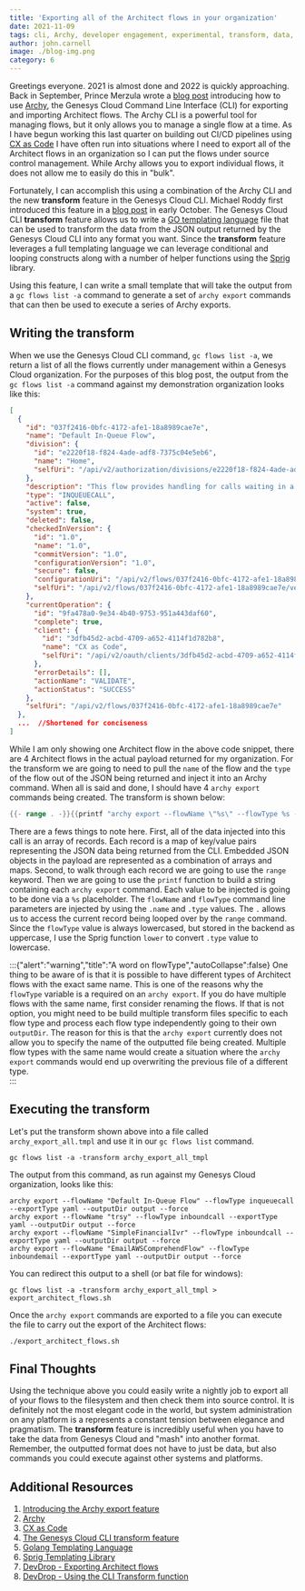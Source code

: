 ```yaml
---
title: 'Exporting all of the Architect flows in your organization'
date: 2021-11-09
tags: cli, Archy, developer engagement, experimental, transform, data, go, templates
author: john.carnell
image: ./blog-img.png
category: 6
---
```


Greetings everyone. 2021 is almost done and 2022 is quickly approaching. Back in September, Prince Merzula wrote a [blog post](/blog/2021-09-15-archy-export-feature/) introducing how to use [Archy](/devapps/archy/), the Genesys Cloud Command Line Interface (CLI) for exporting and importing Architect flows. The Archy CLI is a powerful tool for managing flows, but it only allows you to manage a single flow at a time. As I have begun working this last quarter on building out CI/CD pipelines using [CX as Code](/api/rest/CX-as-Code/) I have often run into situations where I need to export all of the Architect flows in an organization so I can put the flows under source control management. While Archy allows you to export individual flows, it does not allow me to easily do this in "bulk".

Fortunately, I can accomplish this using a combination of the Archy CLI and the new **transform** feature in the Genesys Cloud CLI. Michael Roddy first introduced this feature in a [blog post](/blog/2021-10-01-experimental-feature-transform-data/) in early October. The Genesys Cloud CLI **transform** feature allows us to write a [GO templating language](https://pkg.go.dev/text/template) file that can be used to transform the data from the JSON output returned by the Genesys Cloud CLI into any format you want. Since the **transform** feature leverages a full templating language we can leverage conditional and looping constructs along with a number of helper functions using the [Sprig](http://masterminds.github.io/sprig/) library.

Using this feature, I can write a small template that will take the output from a `gc flows list -a` command to generate a set of `archy export` commands that can then be used to execute a series of Archy exports.

## Writing the transform

When we use the Genesys Cloud CLI command, `gc flows list -a`, we return a list of all the flows currently under management within a Genesys Cloud organization. For the purposes of this blog post, the output from the `gc flows list -a` command against my demonstration organization looks like this:

```json
[
  {
    "id": "037f2416-0bfc-4172-afe1-18a8989cae7e",
    "name": "Default In-Queue Flow",
    "division": {
      "id": "e2220f18-f824-4ade-adf8-7375c04e5eb6",
      "name": "Home",
      "selfUri": "/api/v2/authorization/divisions/e2220f18-f824-4ade-adf8-7375c04e5eb6"
    },
    "description": "This flow provides handling for calls waiting in a queue.",
    "type": "INQUEUECALL",
    "active": false,
    "system": true,
    "deleted": false,
    "checkedInVersion": {
      "id": "1.0",
      "name": "1.0",
      "commitVersion": "1.0",
      "configurationVersion": "1.0",
      "secure": false,
      "configurationUri": "/api/v2/flows/037f2416-0bfc-4172-afe1-18a8989cae7e/versions/1.0/configuration",
      "selfUri": "/api/v2/flows/037f2416-0bfc-4172-afe1-18a8989cae7e/versions/1.0"
    },
    "currentOperation": {
      "id": "9fa478a0-9e34-4b40-9753-951a443daf60",
      "complete": true,
      "client": {
        "id": "3dfb45d2-acbd-4709-a652-4114f1d782b8",
        "name": "CX as Code",
        "selfUri": "/api/v2/oauth/clients/3dfb45d2-acbd-4709-a652-4114f1d782b8"
      },
      "errorDetails": [],
      "actionName": "VALIDATE",
      "actionStatus": "SUCCESS"
    },
    "selfUri": "/api/v2/flows/037f2416-0bfc-4172-afe1-18a8989cae7e"
  },
  ...  //Shortened for conciseness
]
```

While I am only showing one Architect flow in the above code snippet, there are 4 Architect flows in the actual payload returned for my organization. For the transform we are going to need to pull the `name` of the flow and the `type` of the flow out of the JSON being returned and inject it into an Archy command. When all is said and done, I should have 4 `archy export` commands being created. The transform is shown below:

```go
{{- range . -}}{{printf "archy export --flowName \"%s\" --flowType %s --exportType yaml --outputDir output --force\n" .name (lower .type)}}{{end}}
```

There are a fews things to note here. First, all of the data injected into this call is an array of records. Each record is a map of key/value pairs representing the JSON data being returned from the CLI. Embedded JSON objects in the payload are represented as a combination of arrays and maps. Second, to walk through each record we are going to use the `range` keyword. Then we are going to use the `printf` function to build a string containing each `archy export` command. Each value to be injected is going to be done via a `%s` placeholder.  The `flowName` and `flowType` command line parameters are injected by using the `.name` and `.type` values. The `.` allows us to access the current record being looped over by the `range` command. Since the `flowType` value is always lowercased, but stored in the backend as uppercase, I use the Sprig function `lower` to convert `.type` value to lowercase.

:::{"alert":"warning","title":"A word on flowType","autoCollapse":false}
One thing to be aware of is that it is possible to have different types of Architect flows with the exact same name. This is one of the reasons why the `flowType` variable is a required on an `archy export`. If you do have multiple flows with the same name, first consider renaming the flows. If that is not option, you might need to be build multiple transform files specific to each flow type and process each flow type independently going to their own `outputDir`. The reason for this is that the `archy export` currently does not allow you to specify the name of the outputted file being created. Multiple flow types with the same name would create a situation where the `archy export` commands would end up overwriting the previous file of a different type.  
:::

## Executing the transform

Let's put the transform shown above into a file called `archy_export_all.tmpl` and use it in our `gc flows list` command.

`gc flows list -a -transform archy_export_all_tmpl`

The output from this command, as run against my Genesys Cloud organization, looks like this:

```shell
archy export --flowName "Default In-Queue Flow" --flowType inqueuecall --exportType yaml --outputDir output --force
archy export --flowName "trsy" --flowType inboundcall --exportType yaml --outputDir output --force
archy export --flowName "SimpleFinancialIvr" --flowType inboundcall --exportType yaml --outputDir output --force
archy export --flowName "EmailAWSComprehendFlow" --flowType inboundemail --exportType yaml --outputDir output --force
```

You can redirect this output to a shell (or bat file for windows):

`gc flows list -a -transform archy_export_all_tmpl > export_architect_flows.sh`

Once the `archy export` commands are exported to a file you can execute the file to carry out the export of the Architect flows:

`./export_architect_flows.sh`

## Final Thoughts

Using the technique above you could easily write a nightly job to export all of your flows to the filesystem and then check them into source control. It is definitely not the most elegant code in the world, but system administration on any platform is a represents a constant tension between elegance and pragmatism. The **transform** feature is incredibly useful when you have to take the data from Genesys Cloud and "mash" into another format. Remember, the outputted format does not have to just be data, but also commands you could execute against other systems and platforms. 

## Additional Resources

1. [Introducing the Archy export feature](/blog/2021-09-15-archy-export-feature/)
2. [Archy](/devapps/archy/)
2. [CX as Code](/api/rest/CX-as-Code/)
3. [The Genesys Cloud CLI transform feature](/blog/2021-10-01-experimental-feature-transform-data/)
4. [Golang Templating Language](https://pkg.go.dev/text/template)
5. [Sprig Templating Library](http://masterminds.github.io/sprig/)
6. [DevDrop - Exporting Architect flows](https://youtu.be/QAmkM_agsrY)
7. [DevDrop - Using the CLI Transform function](https://youtu.be/XLn5lIV6POY) 

